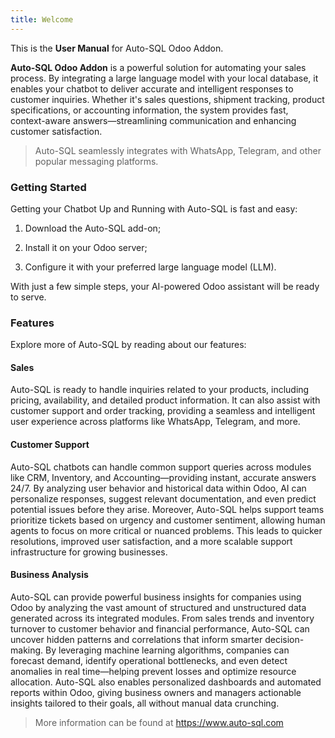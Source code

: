 ```yaml
---
title: Welcome
---
```


This is the **User Manual** for Auto-SQL Odoo Addon.

**Auto-SQL Odoo Addon** is a powerful solution for automating your sales process. By integrating a large language model with your local database, it enables your chatbot to deliver accurate and intelligent responses to customer inquiries. Whether it's sales questions, shipment tracking, product specifications, or accounting information, the system provides fast, context-aware answers—streamlining communication and enhancing customer satisfaction.

> Auto-SQL seamlessly integrates with WhatsApp, Telegram, and other popular messaging platforms.

### Getting Started

Getting your Chatbot Up and Running with Auto-SQL is fast and easy:

1. Download the Auto-SQL add-on;

2. Install it on your Odoo server;

3. Configure it with your preferred large language model (LLM).

With just a few simple steps, your AI-powered Odoo assistant will be ready to serve.

### Features

Explore more of Auto-SQL by reading about our features:

#### Sales

Auto-SQL is ready to handle inquiries related to your products, including pricing, availability, and detailed product information. It can also assist with customer support and order tracking, providing a seamless and intelligent user experience across platforms like WhatsApp, Telegram, and more.

#### Customer Support

Auto-SQL chatbots can handle common support queries across modules like CRM, Inventory, and Accounting—providing instant, accurate answers 24/7. By analyzing user behavior and historical data within Odoo, AI can personalize responses, suggest relevant documentation, and even predict potential issues before they arise. Moreover, Auto-SQL helps support teams prioritize tickets based on urgency and customer sentiment, allowing human agents to focus on more critical or nuanced problems. This leads to quicker resolutions, improved user satisfaction, and a more scalable support infrastructure for growing businesses.

#### Business Analysis

Auto-SQL can provide powerful business insights for companies using Odoo by analyzing the vast amount of structured and unstructured data generated across its integrated modules. From sales trends and inventory turnover to customer behavior and financial performance, Auto-SQL can uncover hidden patterns and correlations that inform smarter decision-making. By leveraging machine learning algorithms, companies can forecast demand, identify operational bottlenecks, and even detect anomalies in real time—helping prevent losses and optimize resource allocation. Auto-SQL also enables personalized dashboards and automated reports within Odoo, giving business owners and managers actionable insights tailored to their goals, all without manual data crunching.

> More information can be found at https://www.auto-sql.com
